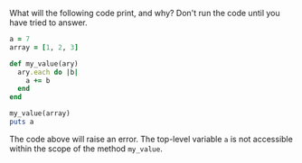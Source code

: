 What will the following code print, and why? Don't run the code until you have tried to answer.

```ruby
a = 7
array = [1, 2, 3]

def my_value(ary)
  ary.each do |b|
    a += b
  end
end

my_value(array)
puts a
```

The code above will raise an error.  The top-level variable `a` is not accessible within the scope of the method `my_value`.